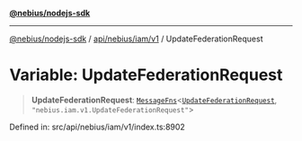 [**@nebius/nodejs-sdk**](../../../../../README.md)

***

[@nebius/nodejs-sdk](../../../../../README.md) / [api/nebius/iam/v1](../README.md) / UpdateFederationRequest

# Variable: UpdateFederationRequest

> **UpdateFederationRequest**: [`MessageFns`](../../../../../runtime/protos/core/interfaces/MessageFns.md)\<[`UpdateFederationRequest`](../interfaces/UpdateFederationRequest.md), `"nebius.iam.v1.UpdateFederationRequest"`\>

Defined in: src/api/nebius/iam/v1/index.ts:8902
